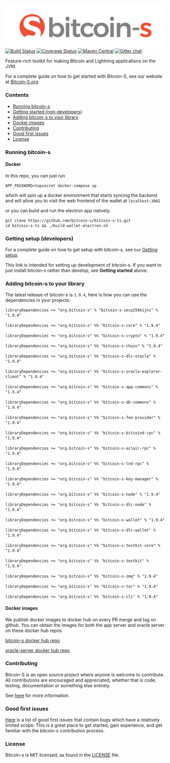 ![Bitcoin-S logo](website/static/img/bitcoin-s-dark-logo.png)
[![Build Status](https://github.com/bitcoin-s/bitcoin-s/workflows/Release/badge.svg)](https://github.com/bitcoin-s/bitcoin-s/actions) [![Coverage Status](https://coveralls.io/repos/github/bitcoin-s/bitcoin-s/badge.svg?branch=master)](https://coveralls.io/github/bitcoin-s/bitcoin-s?branch=master) [![Maven Central](https://img.shields.io/badge/Maven%20Central-1.9.4-brightgreen.svg)](https://mvnrepository.com/artifact/org.bitcoin-s) [![Gitter chat](https://badges.gitter.im/gitterHQ/gitter.png)](https://gitter.im/bitcoin-s-core)

Feature-rich toolkit for making Bitcoin and Lightning applications on the JVM.

For a complete guide on how to get started with Bitcoin-S, see our website at [Bitcoin-S.org](https://bitcoin-s.org).

### Contents

- [Running bitcoin-s](#running-bitcoin-s)
- [Getting started (non-developers)](#getting-started--non-developers-)
- [Adding bitcoin-s to your library](#adding-bitcoin-s-to-your-library)
- [Docker images](#docker-images)
- [Contributing](#contributing)
- [Good first issues](#good-first-issues)
- [License](#license)

### Running bitcoin-s

#### Docker

In this repo, you can just run

```
APP_PASSWORD=topsecret docker-compose up
```

which will spin up a docker environment that starts syncing the backend and will allow you to visit
the web frontend of the wallet at `localhost:3002`

or you can build and run the electron app natively.

```
git clone https://github.com/bitcoin-s/bitcoin-s-ts.git
cd bitcoin-s-ts && ./build-wallet-electron.sh
```

### Getting setup (developers)

For a complete guide on how to get setup with bitcoin-s, see our [Getting setup](https://bitcoin-s.org/docs/getting-setup).

This link is intended for setting up development of bitcoin-s. If you want to just install bitcoin-s rather than develop, see **Getting started** above.

### Adding bitcoin-s to your library

The latest release of bitcoin-s is `1.9.4`, here is how you can use the dependencies in your projects:

```
libraryDependencies += "org.bitcoin-s" % "bitcoin-s-secp256k1jni" % "1.9.4"

libraryDependencies += "org.bitcoin-s" %% "bitcoin-s-core" % "1.9.4"

libraryDependencies += "org.bitcoin-s" %% "bitcoin-s-crypto" % "1.9.4"

libraryDependencies += "org.bitcoin-s" %% "bitcoin-s-chain" % "1.9.4"

libraryDependencies += "org.bitcoin-s" %% "bitcoin-s-dlc-oracle" % "1.9.4"

libraryDependencies += "org.bitcoin-s" %% "bitcoin-s-oracle-explorer-client" % "1.9.4"

libraryDependencies += "org.bitcoin-s" %% "bitcoin-s-app-commons" % "1.9.4"

libraryDependencies += "org.bitcoin-s" %% "bitcoin-s-db-commons" % "1.9.4"

libraryDependencies += "org.bitcoin-s" %% "bitcoin-s-fee-provider" % "1.9.4"

libraryDependencies += "org.bitcoin-s" %% "bitcoin-s-bitcoind-rpc" % "1.9.4"

libraryDependencies += "org.bitcoin-s" %% "bitcoin-s-eclair-rpc" % "1.9.4"

libraryDependencies += "org.bitcoin-s" %% "bitcoin-s-lnd-rpc" % "1.9.4"

libraryDependencies += "org.bitcoin-s" %% "bitcoin-s-key-manager" % "1.9.4"

libraryDependencies += "org.bitcoin-s" %% "bitcoin-s-node" % "1.9.4"

libraryDependencies += "org.bitcoin-s" %% "bitcoin-s-dlc-node" % "1.9.4"

libraryDependencies += "org.bitcoin-s" %% "bitcoin-s-wallet" % "1.9.4"

libraryDependencies += "org.bitcoin-s" %% "bitcoin-s-dlc-wallet" % "1.9.4"

libraryDependencies += "org.bitcoin-s" %% "bitcoin-s-testkit-core" % "1.9.4"

libraryDependencies += "org.bitcoin-s" %% "bitcoin-s-testkit" % "1.9.4"

libraryDependencies += "org.bitcoin-s" %% "bitcoin-s-zmq" % "1.9.4"

libraryDependencies += "org.bitcoin-s" %% "bitcoin-s-tor" % "1.9.4"

libraryDependencies += "org.bitcoin-s" %% "bitcoin-s-cli" % "1.9.4"

```

#### Docker images

We publish docker images to docker hub on every PR merge and tag on github.
You can obtain the images for both the app server and oracle server on these
docker hub repos

[bitcoin-s docker hub repo](https://hub.docker.com/r/bitcoinscala/bitcoin-s-server/tags?page=1&ordering=last_updated)

[oracle-server docker hub repo](https://hub.docker.com/r/bitcoinscala/bitcoin-s-oracle-server/tags?page=1&ordering=last_updated)

### Contributing

Bitcoin-S is an open source project where anyone is welcome to contribute. All contributions are encouraged and appreciated, whether that is code, testing, documentation or something else entirely.

See [here](https://bitcoin-s.org/docs/contributing) for more information.

### Good first issues

[Here](https://github.com/bitcoin-s/bitcoin-s/issues?q=is%3Aopen+is%3Aissue+label%3A%22good+first+issue%22) is a list of good first issues that contain bugs which have a relatively limited scope. This is a great place to get started, gain experience, and get familiar with the bitcoin-s contribution process.

### License

Bitcoin-s is MIT licensed, as found in the [LICENSE](LICENSE) file.
